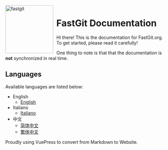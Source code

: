 <img width="150" height="150" align="left" style="float: left; margin: 0 10px 0 0;" alt="fastgit" src="https://cdn.jsdelivr.net/gh/FastGitORG/logo@ad87e38c7101537010b3dc6f7d4d52bd1f915002/v2.1.png">

# FastGit Documentation

Hi there! This is the documentation for FastGit.org. To get started, please read it carefully!

One thing to note is that that the documentation is **not** synchronized in real time.

## Languages

Available languages are listed below:

- English
  - [English](../en-us/README.md)
- Italiano
  - [Italiano](../it-it/README.md)
- 中文
  - [简体中文](../zh-cn/README.md)
  - [繁体中文](../zh-tw/README.md)

Proudly using VuePress to convert from Markdown to Website.

